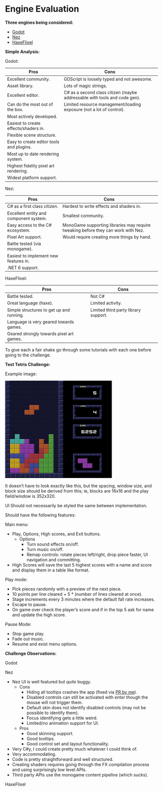 # Engine Evaluation

**Three engines being considered:**

- [Godot](https://godotengine.org/)
- [Nez](https://github.com/prime31/Nez)
- [HaxeFlixel](https://haxeflixel.com/)

**Simple Analysis:**

Godot:

| Pros                                     | Cons                                                                      |
| ---------------------------------------- | ------------------------------------------------------------------------- |
| Excellent community.                     | GDScript is loosely typed and not awesome.                                |
| Asset library.                           | Lots of magic strings.                                                    |
| Excellent editor.                        | C# as a second class citizen (maybe addressable with tools and code gen). |
| Can do the most out of the box.          | Limited resource management/loading exposure (not a lot of control).      |
| Most actively developed.                 |                                                                           |
| Easiest to create effects/shaders in.    |                                                                           |
| Flexible scene structure.                |                                                                           |
| Easy to create editor tools and plugins. |                                                                           |
| Most up to date rendering system.        |                                                                           |
| Highest fidelity pixel art rendering.    |                                                                           |
| Widest platform support.                 |                                                                           |

Nez:

| Pros                                   | Cons                                                                              |
| -------------------------------------- | --------------------------------------------------------------------------------- |
| C# as a first class citizen.           | Hardest to write effects and shaders in.                                          |
| Excellent entity and component system. | Smallest community.                                                               |
| Easy access to the C# ecosystem.       | MonoGame supporting libraries may require tweaking before they can work with Nez. |
| Pixel Art support.                     | Would require creating more things by hand.                                       |
| Battle tested (via monogame).          |                                                                                   |
| Easiest to implement new features in.  |                                                                                   |
| .NET 6 support.                        |                                                                                   |

HaxeFlixel:

| Pros                                     | Cons                                 |
| ---------------------------------------- | ------------------------------------ |
| Battle tested.                           | Not C#                               |
| Great language (haxe).                   | Limited activity.                    |
| Simple structures to get up and running. | Limited third party library support. |
| Language is very geared towards games.   |                                      |
| Geared strongly towards pixel art games. |                                      |

To give each a fair shake go through some tutorials with each one before going to the challenge.

**Test Tetris Challenge:**

Example image:

![](./tetris_example.png)

It doesn’t have to look exactly like this, but the spacing, window size, and block size should be derived from this; ie, blocks are 16x16 and the play field/window is 352x320.

UI Should not necessarily be styled the same between implementation.

Should have the following features:

Main menu:

- Play, Options, High scores, and Exit buttons.
  - Options
    - Turn sound effects on/off.
    - Turn music on/off.
    - Remap controls: rotate pieces left/right, drop piece faster, UI navigation and committing.
- High Scores will save the last 5 highest scores with a name and score and display them in a table like format.

Play mode:

- Pick pieces randomly with a preview of the next piece.
- 10 points per line cleared + 5 \* (number of lines cleared at once).
- Stage increments every 3 minutes where the default fall rate increases.
- Escape to pause.
- On game over check the player’s score and if in the top 5 ask for name and update the high score.

Pause Mode:

- Stop game play.
- Fade out music.
- Resume and exist menu options.

**Challenge Observations:**

Godot

Nez

- Nez UI is well featured but _quite_ buggy.
  - Cons
    - Hiding all tooltips crashes the app (fixed via [PR by me](https://github.com/prime31/Nez/pull/741)).
    - Disabled controls can still be activated with enter though the mouse will not trigger them.
    - Default skin does not identify disabled controls (may not be possible to identify them).
    - Focus identifying gets a little weird.
    - Limited/no animation support for UI.
  - Pros
    - Good skinning support.
    - Good tooltips.
    - Good control set and layout functionality.
- Very C#y, I could create pretty much whatever I could think of.
- Very accommodating.
- Code is pretty straightforward and well structured.
- Creating shaders requires going through the FX compilation process and using surprisingly low level APIs.
- Third party APIs use the monogame content pipeline (which sucks).

HaxeFlixel
